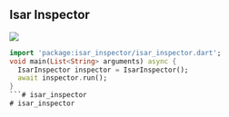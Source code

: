 ## Isar Inspector

<img src="https://raw.githubusercontent.com/isar/isar/main/.github/assets/isar-inspector.png?sanitize=true">


```dart
import 'package:isar_inspector/isar_inspector.dart';
void main(List<String> arguments) async {
  IsarInspector inspector = IsarInspector(); 
  await inspector.run();   
}
```# isar_inspector
# isar_inspector
